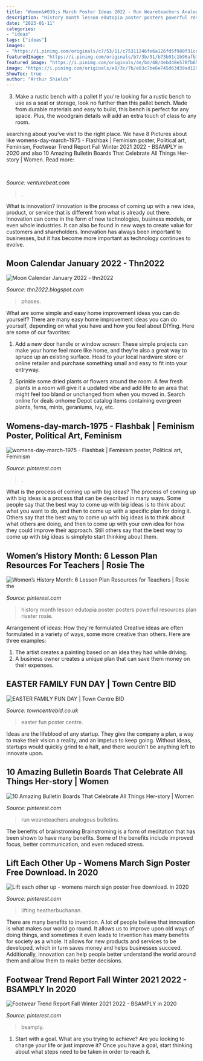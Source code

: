 ```yaml
---
title: "Women&#039;s March Poster Ideas 2022 - Run Weareteachers Analogous Bulletins"
description: "History month lesson edutopia poster posters powerful resources plan riveter rosie"
date: "2023-01-11"
categories:
- "ideas"
tags: ["ideas"]
images:
- "https://i.pinimg.com/originals/c7/53/11/c75311246fe6a126fd5f980f31cd01ce.png"
featuredImage: "https://i.pinimg.com/originals/b7/3b/91/b73b91c1b96afb320a62bd2231081ef4.jpg"
featured_image: "https://i.pinimg.com/originals/4e/bd/48/4ebd48e578fb6568b99f88859e1dd987.jpg"
image: "https://i.pinimg.com/originals/e8/3c/7b/e83c7be6e745d63d39ad129850e94f33.jpg"
ShowToc: true
author: "Arthur Shields"
---
```



3. Make a rustic bench with a pallet
If you're looking for a rustic bench to use as a seat or storage, look no further than this pallet bench. Made from durable materials and easy to build, this bench is perfect for any space. Plus, the woodgrain details will add an extra touch of class to any room.

	

		
searching about  you've visit to the right place. We have 8 Pictures about  like womens-day-march-1975 - Flashbak | Feminism poster, Political art, Feminism, Footwear Trend Report Fall Winter 2021 2022 - BSAMPLY in 2020 and also 10 Amazing Bulletin Boards That Celebrate All Things Her-story | Women. Read more:
		
    
## 

<img loading=lazy src="https://venturebeat.com/wp-content/uploads/2019/12/IMG_20191210_183414.jpg?w=800" onerror="this.onerror=null;this.src='https://tse4.mm.bing.net/th?id=OIP.ert_Jrl0PlFaSH0c8_8HrgHaEW&amp;pid=15.1';" alt="">

_Source: venturebeat.com_

>. 

	

What is innovation?
Innovation is the process of coming up with a new idea, product, or service that is different from what is already out there. Innovation can come in the form of new technologies, business models, or even whole industries. It can also be found in new ways to create value for customers and shareholders. Innovation has always been important to businesses, but it has become more important as technology continues to evolve.

    
## Moon Calendar January 2022 - Thn2022

<img loading=lazy src="https://i.pinimg.com/originals/4e/bd/48/4ebd48e578fb6568b99f88859e1dd987.jpg" onerror="this.onerror=null;this.src='https://tse2.mm.bing.net/th?id=OIP.-IcLW6E5EcGMKwOzWE7cbwHaKX&amp;pid=15.1';" alt="Moon Calendar January 2022 - thn2022">

_Source: thn2022.blogspot.com_

>phases. 

	

What are some simple and easy home improvement ideas you can do yourself?
There are many easy home improvement ideas you can do yourself, depending on what you have and how you feel about DIYing. Here are some of our favorites:
1. Add a new door handle or window screen: These simple projects can make your home feel more like home, and they’re also a great way to spruce up an existing surface. Head to your local hardware store or online retailer and purchase something small and easy to fit into your entryway.

2. Sprinkle some dried plants or flowers around the room: A few fresh plants in a room will give it a updated vibe and add life to an area that might feel too bland or unchanged from when you moved in. Search online for deals onhome Depot catalog items containing evergreen plants, ferns, mints, geraniums, ivy, etc.

    
## Womens-day-march-1975 - Flashbak | Feminism Poster, Political Art, Feminism

<img loading=lazy src="https://i.pinimg.com/originals/e8/3c/7b/e83c7be6e745d63d39ad129850e94f33.jpg" onerror="this.onerror=null;this.src='https://tse3.mm.bing.net/th?id=OIP.Z3ICcEB29z1v-vIlGmvmIwHaKh&amp;pid=15.1';" alt="womens-day-march-1975 - Flashbak | Feminism poster, Political art, Feminism">

_Source: pinterest.com_

>. 

	

What is the process of coming up with big ideas?
The process of coming up with big ideas is a process that can be described in many ways. Some people say that the best way to come up with big ideas is to think about what you want to do, and then to come up with a specific plan for doing it. Others say that the best way to come up with big ideas is to think about what others are doing, and then to come up with your own idea for how they could improve their approach. Still others say that the best way to come up with big ideas is simplyto start thinking about them.

    
## Women’s History Month: 6 Lesson Plan Resources For Teachers | Rosie The

<img loading=lazy src="https://i.pinimg.com/originals/72/a7/06/72a70667b3f01e877a75b8cdec2c50d0.png" onerror="this.onerror=null;this.src='https://tse2.mm.bing.net/th?id=OIP.L7sDf2NzB8aX_duzdtzqtAHaKF&amp;pid=15.1';" alt="Women’s History Month: 6 Lesson Plan Resources for Teachers | Rosie the">

_Source: pinterest.com_

>history month lesson edutopia poster posters powerful resources plan riveter rosie. 

	

Arrangement of ideas: How they're formulated
Creative ideas are often formulated in a variety of ways, some more creative than others. Here are three examples:
1. The artist creates a painting based on an idea they had while driving.
2. A business owner creates a unique plan that can save them money on their expenses.

    
## EASTER FAMILY FUN DAY | Town Centre BID

<img loading=lazy src="http://towncentrebid.co.uk/wp-content/uploads/2016/02/Easter-Family-Fun-poster.jpg" onerror="this.onerror=null;this.src='https://tse2.mm.bing.net/th?id=OIP.rBMxHLXQgKX3EKC08X96mQHaKZ&amp;pid=15.1';" alt="EASTER FAMILY FUN DAY | Town Centre BID">

_Source: towncentrebid.co.uk_

>easter fun poster centre. 

	

Ideas are the lifeblood of any startup. They give the company a plan, a way to make their vision a reality, and an impetus to keep going. Without ideas, startups would quickly grind to a halt, and there wouldn't be anything left to innovate upon.

    
## 10 Amazing Bulletin Boards That Celebrate All Things Her-story | Women

<img loading=lazy src="https://i.pinimg.com/736x/af/e4/f3/afe4f36d4a2f067dc11f229b2bc4bd2e.jpg" onerror="this.onerror=null;this.src='https://tse2.mm.bing.net/th?id=OIP.gJSrPlYw6llWrAkNUAQ3CwHaIq&amp;pid=15.1';" alt="10 Amazing Bulletin Boards That Celebrate All Things Her-story | Women">

_Source: pinterest.com_

>run weareteachers analogous bulletins. 

	

The benefits of brainstroming
Brainstroming is a form of meditation that has been shown to have many benefits. Some of the benefits include improved focus, better communication, and even reduced stress.

    
## Lift Each Other Up - Womens March Sign Poster Free Download. In 2020

<img loading=lazy src="https://i.pinimg.com/originals/b7/3b/91/b73b91c1b96afb320a62bd2231081ef4.jpg" onerror="this.onerror=null;this.src='https://tse4.mm.bing.net/th?id=OIP.qEnVlryIIWpTT4xD5uxo4wHaJ4&amp;pid=15.1';" alt="Lift each other up - womens march sign poster free download. in 2020">

_Source: pinterest.com_

>lifting heatherbuchanan. 

	

There are many benefits to invention. A lot of people believe that innovation is what makes our world go round. It allows us to improve upon old ways of doing things, and sometimes it even leads to
Invention has many benefits for society as a whole. It allows for new products and services to be developed, which in turn saves money and helps businesses succeed. Additionally, innovation can help people better understand the world around them and allow them to make better decisions.

    
## Footwear Trend Report Fall Winter 2021 2022 - BSAMPLY In 2020

<img loading=lazy src="https://i.pinimg.com/originals/c7/53/11/c75311246fe6a126fd5f980f31cd01ce.png" onerror="this.onerror=null;this.src='https://tse2.mm.bing.net/th?id=OIP.t2osjBLeGTGKzFdykz2DhQHaKe&amp;pid=15.1';" alt="Footwear Trend Report Fall Winter 2021 2022 - BSAMPLY in 2020">

_Source: pinterest.com_

>bsamply. 

	

1. Start with a goal. What are you trying to achieve? Are you looking to change your life or just improve it? Once you have a goal, start thinking about what steps need to be taken in order to reach it.

